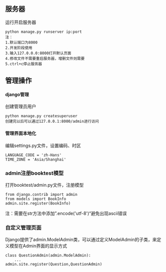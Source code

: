 ## 服务器

运行开启服务器

```
python manage.py runserver ip:port
注： 
1.默认端口为8000
2.开发阶段使用
3.输入127.0.0.0:8000打开默认页面
4.修改文件不需要重启服务器，增删文件则需要
5.ctrl+c停止服务器
```

## 管理操作

#### django管理

创建管理员用户

```
python manage.py createsuperuser
创建完以后可以通过127.0.0.1:8000/admin进行访问
```

#### 管理界面本地化

编辑settings.py文件，设置编码、时区

```
LANGUAGE_CODE = 'zh-Hans'
TIME_ZONE = 'Asia/Shanghai'
```

### admin注册booktest模型

打开booktest/admin.py文件，注册模型

```
from django.contrib import admin
from models import BookInfo
admin.site.register(BookInfo)
```

注：需要在str方法中添加”.encode\('utf-8'\)“避免出现ascii错误

### 自定义管理页面

Django提供了admin.ModelAdmin类，可以通过定义ModelAdmin的子类，来定义模型在Admin界面的显示方式

```
class QuestionAdmin(admin.ModelAdmin):
    ...
admin.site.register(Question,QuestionAdmin)
```



